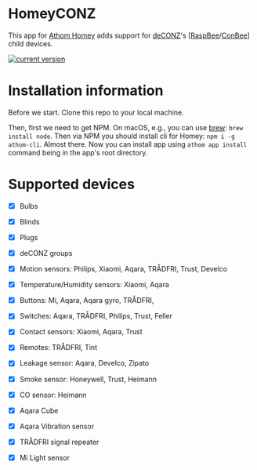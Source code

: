 # HomeyCONZ

This app for [Athom Homey](https://homey.app/en-us/) adds support for [deCONZ](https://www.dresden-elektronik.de/funk/software/deconz.html)'s [[RaspBee](https://www.phoscon.de/en/raspbee)/[ConBee](https://www.phoscon.de/en/conbee)] child devices.

[![current version](https://img.shields.io/badge/version-1.11.0-<COLOR>.svg)](https://shields.io/)

# Installation information

Before we start. Clone this repo to your local machine.

Then, first we need to get NPM.
On macOS, e.g., you can use [brew](http://brew.sh): `brew install node`.
Then via NPM you should install cli for Homey: `npm i -g athom-cli`.
Almost there. Now you can install app using `athom app install` command being in the app's root directory.

# Supported devices

- [x] Bulbs
- [x] Blinds
- [x] Plugs
- [x] deCONZ groups
- [x] Motion sensors: Philips, Xiaomi, Aqara, TRÅDFRI, Trust, Develco
- [x] Temperature/Humidity sensors: Xiaomi, Aqara
- [x] Buttons: Mi, Aqara, Aqara gyro, TRÅDFRI, 
- [x] Switches: Aqara, TRÅDFRI, Philips, Trust, Feller
- [x] Contact sensors: Xiaomi, Aqara, Trust
- [x] Remotes: TRÅDFRI, Tint
- [x] Leakage sensor: Aqara, Develco, Zipato
- [x] Smoke sensor: Honeywell, Trust, Heimann
- [x] CO sensor: Heimann

- [x] Aqara Cube
- [x] Aqara Vibration sensor
- [x] TRÅDFRI signal repeater
- [x] Mi Light sensor
